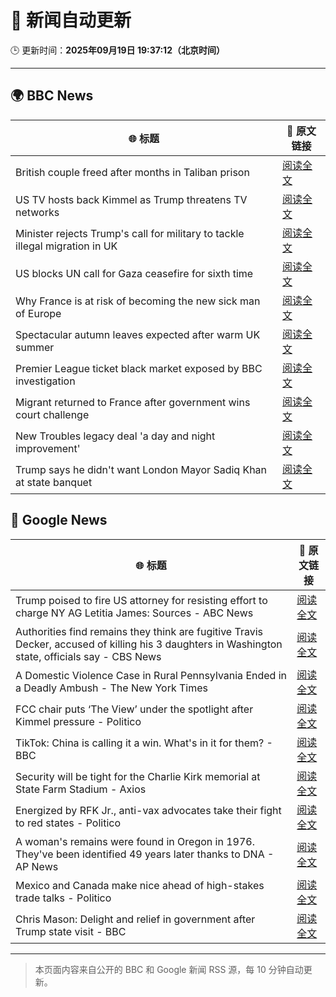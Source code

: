# 🧠 新闻自动更新

🕒 更新时间：**2025年09月19日 19:37:12（北京时间）**

---

## 🌍 BBC News

| 🌐 标题 | 🔗 原文链接 |
|--------|-------------|
| British couple freed after months in Taliban prison | [阅读全文](https://www.bbc.com/news/articles/c0q7l8ewj0wo?at_medium=RSS&at_campaign=rss) |
| US TV hosts back Kimmel as Trump threatens TV networks | [阅读全文](https://www.bbc.com/news/articles/clyxjve3pe2o?at_medium=RSS&at_campaign=rss) |
| Minister rejects Trump's call for military to tackle illegal migration in UK | [阅读全文](https://www.bbc.com/news/articles/c04qre9l0v3o?at_medium=RSS&at_campaign=rss) |
| US blocks UN call for Gaza ceasefire for sixth time | [阅读全文](https://www.bbc.com/news/articles/ce3yj41083no?at_medium=RSS&at_campaign=rss) |
| Why France is at risk of becoming the new sick man of Europe | [阅读全文](https://www.bbc.com/news/articles/cvg9n6vr2eyo?at_medium=RSS&at_campaign=rss) |
| Spectacular autumn leaves expected after warm UK summer | [阅读全文](https://www.bbc.com/weather/articles/c5yvd830p37o?at_medium=RSS&at_campaign=rss) |
| Premier League ticket black market exposed by BBC investigation | [阅读全文](https://www.bbc.com/sport/articles/cwy9dlqxx2ro?at_medium=RSS&at_campaign=rss) |
| Migrant returned to France after government wins court challenge | [阅读全文](https://www.bbc.com/news/articles/cx273vnkjpmo?at_medium=RSS&at_campaign=rss) |
| New Troubles legacy deal 'a day and night improvement' | [阅读全文](https://www.bbc.com/news/articles/ckged550k76o?at_medium=RSS&at_campaign=rss) |
| Trump says he didn't want London Mayor Sadiq Khan at state banquet | [阅读全文](https://www.bbc.com/news/articles/cwyl01x9pllo?at_medium=RSS&at_campaign=rss) |

## 📰 Google News

| 🌐 标题 | 🔗 原文链接 |
|--------|-------------|
| Trump poised to fire US attorney for resisting effort to charge NY AG Letitia James: Sources - ABC News | [阅读全文](https://news.google.com/rss/articles/CBMinwFBVV95cUxNYjFUR0ZpakhnRHFmcF9RX0p6YWFGQlQtMWR0UXpUeVNXUE02SUtrVXZFbVBiaTJET092Rnp3Z3JsM2kyQ2M2REN3bHdDVnN5Nkl3Tm4xNXZpU1BFRkE5VVRQUC14U3l5OEU5WGstSHNrS2YxdGdDN29SaEtJaXZ2d3B3M2ZkLTBDRWJvZTZ6dndxT2xLR2dlOE9MVm5yUjDSAaQBQVVfeXFMUG9NdzFNdlhNQTg1VVk2b2JOSmxyOXIwdjJVRVo5dHVvTDk1V3N5dGhONGxIdElJSWhBQm9XM1R1bUVCNm9VMnZpbWttc0tNaV9DLXcwekJMMVNjZFhRSlZKdUVKaGpfLWJNLWowOGhOYVpoTmlOeFJtWnNqTkU4Wldhc1JXVnNHOVpudWxLWThCY29Ra2pFa2tzZmhaU3c2Y3BFRks?oc=5) |
| Authorities find remains they think are fugitive Travis Decker, accused of killing his 3 daughters in Washington state, officials say - CBS News | [阅读全文](https://news.google.com/rss/articles/CBMimAFBVV95cUxQZGIzR0xRMDZ6WDdRLTIxZTdLTWtjRUFpTE1oR2lKdFpiMTRJN2FoMld2ZjdXdnRqZWJEWW9ncmRrYzlmUDhHT0hIV01vUnJ0empNbHBfZ2w4RUp5YkJ5MGhxaTZ2Z0duQ0R6NEpoSkpLa0U2b2t4Q2NEYnJERjRBSjdBNUcwRVoyOERYYVJKVFk4aGh3c0JOUNIBngFBVV95cUxQTjFZa3ZxZzM3R25oRlJmOW91MU01emc1bThWejk2b1RBRlY3V3ZoYnBzREEwRzZtUFY1UWgzWDFpVlo2aUlXcEROVi1uSnMxZGxxdlRzQlhPUXhXbmNPODZ0cGJraEpYelVYaUJKbVk4MXBwZHZ3YmpaQjlTRnplQ1ZpOEQ1czRtcUg1QVRtRldZSHpMNnJsVDBuZVVWUQ?oc=5) |
| A Domestic Violence Case in Rural Pennsylvania Ended in a Deadly Ambush - The New York Times | [阅读全文](https://news.google.com/rss/articles/CBMihgFBVV95cUxPQkN1UWx4YzlOaHBxNmtNeUtHTTRDYVJ5UzFycXRkVnNicHZwNUYxVXhGUndraVljUUlPdmdFZkN5N2lLQ0RtUW9XR0ZTMzEtOGtjdHVSa09yMEtXQXMyakJ6TlowVE5kM3FpaTFPRE9VS2pGazA5enRpRW1DdkUwZElLMHlkQQ?oc=5) |
| FCC chair puts ‘The View’ under the spotlight after Kimmel pressure - Politico | [阅读全文](https://news.google.com/rss/articles/CBMigAFBVV95cUxOM201V0dKUGxPVDc3eU0yendoUmtpMjc1RkpxNk52QVhqaEVldFVMZThKTTA4QXltaEltZW5QWFJBcU5rT3Y0SEZLYzNndGtEWWVvZnlXTHc5cENsMm1STUFONWx5dE5fSXpiMzZyZ3lVVG9mT1pyY09pWC16azlJRA?oc=5) |
| TikTok: China is calling it a win. What's in it for them? - BBC | [阅读全文](https://news.google.com/rss/articles/CBMiWkFVX3lxTE1TRk1tcncyWFhkT0tSeUNPUEEyM0ZIbk41NFM4REJOZjNNcnZjQlZIUl9oQjNrNGQ1Nmg1MVRXTHVNTXNocHk2M1c1Sk5ualZ0bGtzc05iZ2FfUdIBX0FVX3lxTE1WN25mYTQ4akFlSUwzOFI3MXpBTkFMcmRWeWxUYmlPTmlwNDN1cXkwQU1aWWNWdkVrS1dpVHFlbFYxM0g3TkU4LXVRUDdvRUpaTGlFMXdqWXlIR3BrU0I0?oc=5) |
| Security will be tight for the Charlie Kirk memorial at State Farm Stadium - Axios | [阅读全文](https://news.google.com/rss/articles/CBMipwFBVV95cUxNMV95bG93N0hUUUlUWUNWaERIanVmVWQ4SzlTNkJLMGZ0R3F0ZVl6SVp0ZFVFVVRFT0dEb3d6US1EcURSTC1vNnM1SGZ4akZvNnk1LXotdzl1bHRLbWNnYUMzZzJLenM4V1N0dVd0M1VTZzA0TlFEZUNsZ1ZmbW5hekVoSEtvamNVYmRfTEJRMVJ4OU1acXJGNFRna2FLc21nTWt3SllzSQ?oc=5) |
| Energized by RFK Jr., anti-vax advocates take their fight to red states - Politico | [阅读全文](https://news.google.com/rss/articles/CBMiigFBVV95cUxQY1VJR1BJMnRyTjhrLTNVN0JNSFpOTUtVbnFMSVNPR25yVmhmVVdyVjFlWmQybW1fVVY1dlpfb296VmxIMWgxcHRLSk51YVBITU1WNldRQVN2cVZkUGxhTllJYlMxQWU3TzRrUFkzU1QzSzV2ZlN6Wm00a2E2d1BaS3oxZDJhMUJ4T2c?oc=5) |
| A woman's remains were found in Oregon in 1976. They've been identified 49 years later thanks to DNA - AP News | [阅读全文](https://news.google.com/rss/articles/CBMioAFBVV95cUxNOTgxZVk4Qy1jTjRWWG5ldlhZR2FYVU9WTllHRVdXN1VKVGN0UDJab1hMRmR0NU9Pc1FLLURyZU45TXZhT3VFcTlTMW85MmVTYlVnNXFIQW5jSkNnZ09qZ0d5ZFhMX1EzODhpV0ZkQzRDWXRGMXQxRWtycFdnMk1UYXpYWGlJNlpya3Z4TDNHSVdFQ0ktd3ZzWFowbUJJMFhX?oc=5) |
| Mexico and Canada make nice ahead of high-stakes trade talks - Politico | [阅读全文](https://news.google.com/rss/articles/CBMikAFBVV95cUxPSWg3eGsyYWNPcVBOMGMxcnJlVXpLODlWSXFLbFQ5R0QyaTl2UG9qb3FPNnB0akppQlFYREVHQW55NnBEOVNIT05LQmN3SVRZS0hRYUN0YV9mRDdNY0VFRG9zWkx1OVM3WTBkLUlUeHZmdTZmbERIbXZjS1k5NDUxcEtXNnVScUQzX2hpbmt4Zl8?oc=5) |
| Chris Mason: Delight and relief in government after Trump state visit - BBC | [阅读全文](https://news.google.com/rss/articles/CBMiWkFVX3lxTE1sd05lYldpSjZyczVwbzJzSGFkNEtQYnphaF9JT0tJWFk2TWVKbUE4UHR5bHF5VUtWdXhLMW1EdDlsaEtlZ25fZG9qQ0E2dDlVVFRaUXZpT19mQdIBX0FVX3lxTFBYX09SNmoxVVp3ejBwSEFwRmhyQjIwcmJKU1Vzbzctc1FUTVBHNUU4Q29Oa1lQX0s3b19nd0M0QWFZLWIxZG9NeHNTcmN5UkYtbWhFbEVYUElmOHhvalYw?oc=5) |

---
> 本页面内容来自公开的 BBC 和 Google 新闻 RSS 源，每 10 分钟自动更新。